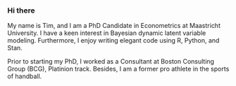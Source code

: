 ### Hi there
My name is Tim, and I am a PhD Candidate in Econometrics at Maastricht University. I have a keen interest in Bayesian dynamic latent variable modeling. Furthermore, I enjoy writing elegant code using R, Python, and Stan.

Prior to starting my PhD, I worked as a Consultant at Boston Consulting Group (BCG), Platinion track. Besides, I am a former pro athlete in the sports of handball.
